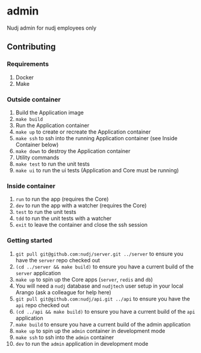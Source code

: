 # admin

Nudj admin for nudj employees only

## Contributing

### Requirements

1. Docker
1. Make

### Outside container

1. Build the Application image
  1. `make build`
1. Run the Application container
  1. `make up` to create or recreate the Application container
  1. `make ssh` to ssh into the running Application container (see Inside Container below)
  1. `make down` to destroy the Application container
1. Utility commands
  1. `make test` to run the unit tests
  1. `make ui` to run the ui tests (Application and Core must be running)

### Inside container

1. `run` to run the app (requires the Core)
1. `dev` to run the app with a watcher (requires the Core)
1. `test` to run the unit tests
1. `tdd` to run the unit tests with a watcher
1. `exit` to leave the container and close the ssh session

### Getting started

1. `git pull git@github.com:nudj/server.git ../server` to ensure you have the `server` repo checked out
1. `(cd ../server && make build)` to ensure you have a current build of the `server` application
1. `make up` to spin up the Core apps (`server`, `redis` and `db`)
1. You will need a `nudj` database and `nudjtech` user setup in your local Arango (ask a colleague for help here)
1. `git pull git@github.com:nudj/api.git ../api` to ensure you have the `api` repo checked out
1. `(cd ../api && make build)` to ensure you have a current build of the `api` application
1. `make build` to ensure you have a current build of the admin application
1. `make up` to spin up the `admin` container in development mode
1. `make ssh` to ssh into the `admin` container
1. `dev` to run the `admin` application in development mode
